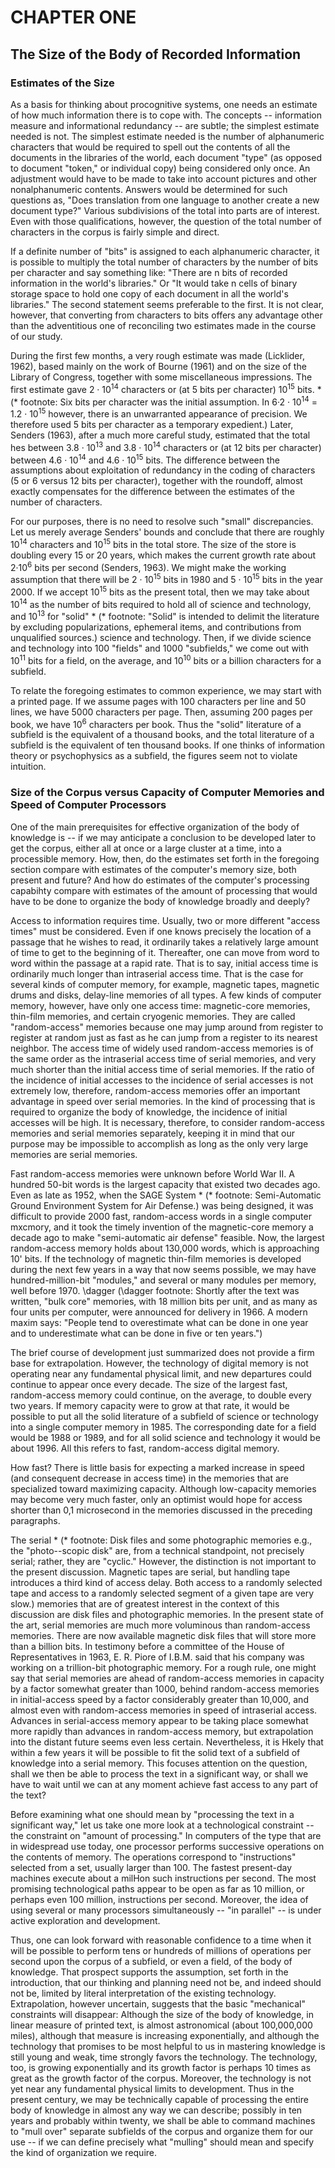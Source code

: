 # CHAPTER ONE

## The Size of the Body of Recorded Information

### Estimates of the Size

As a basis for thinking about procognitive systems, one needs an estimate of how much information there is to cope with. The concepts -- information measure and informational redundancy -- are subtle; the simplest estimate needed is not. The simplest estimate needed is the number of alphanumeric characters that would be required to spell out the contents of all the documents in the libraries of the world, each document "type" (as opposed to document "token," or individual copy) being considered only once. An adjustment would have to be made to take into account pictures and other nonalphanumeric contents. Answers would be determined for such questions as, "Does translation from one language to another create a new document type?" Various subdivisions of the total into parts are of interest. Even with those qualifications, however, the question of the total number of characters in the corpus is fairly simple and direct.

If a definite number of "bits" is assigned to each alphanumeric character, it is possible to multiply the total number of characters by the number of bits per character and say something like: "There are n bits of recorded information in the world's libraries." Or "It would take n cells of binary storage space to hold one copy of each document in all the world's libraries." The second statement seems preferable to the first. It is not clear, however, that converting from characters to bits offers any advantage other than the adventitious one of reconciling two estimates made in the course of our study.

During the first few months, a very rough estimate was made (Licklider, 1962), based mainly on the work of Bourne (1961) and on the size of the Library of Congress, together with some miscellaneous impressions. The first estimate gave 2 · 10<sup>14</sup> characters or (at 5 bits per character) 10<sup>15</sup> bits. \* (\* footnote: Six bits per character was the initial assumption. In 6·2 · 10<sup>14</sup> =  1.2 · 10<sup>15</sup> however, there is an unwarranted appearance of precision. We therefore used 5 bits per character as a temporary expedient.) Later, Senders (1963), after a much more careful study, estimated that the total hes between 3.8 · 10<sup>13</sup> and 3.8 · 10<sup>14</sup> characters or (at 12 bits per character) between 4.6 · 10<sup>14</sup> and 4.6 · 10<sup>15</sup> bits. The difference between the assumptions about exploitation of redundancy in the coding of characters (5 or 6 versus 12 bits per character), together with the roundoff, almost exactly compensates for the difference between the estimates of the number of characters.

For our purposes, there is no need to resolve such "small" discrepancies. Let us merely average Senders' bounds and conclude that there are roughly 10<sup>14</sup> characters and 10<sup>15</sup> bits in the total store. The size of the store is doubling every 15 or 20 years, which makes the current growth rate about 2·10<sup>6</sup> bits per second (Senders, 1963). We might make the working assumption that there will be 2 · 10<sup>15</sup> bits in 1980 and 5 · 10<sup>15</sup> bits in the year 2000.
If we accept 10<sup>15</sup> bits as the present total, then we may take about 10<sup>14</sup> as the number of bits required to hold all
of science and technology, and 10<sup>13</sup> for "solid" \* (\* footnote: "Solid" is intended to delimit the literature by excluding popularizations, ephemeral items, and contributions from unqualified sources.) science and technology. Then, if we divide science and technology into 100 "fields" and 1000 "subfields," we come out with 10<sup>11</sup> bits for a field, on the average, and 10<sup>10</sup> bits
or a billion characters for a subfield.

To relate the foregoing estimates to common experience, we may start with a printed page. If we assume pages with 100 characters per line and 50 lines, we have 5000 characters per page. Then, assuming 200 pages per book, we have 10<sup>6</sup> characters per book. Thus the "solid" literature of a subfield is the equivalent of a thousand books, and the total literature of a subfield is the equivalent of ten thousand books. If one thinks of information theory or psychophysics as a subfield, the figures seem not to violate intuition.

### Size of the Corpus versus Capacity of Computer Memories and Speed of Computer Processors

One of the main prerequisites for effective organization of the body of knowledge is -- if we may anticipate a conclusion to be developed later to get the corpus, either all at once or a large cluster at a time, into a processible memory. How, then, do the estimates set forth in the foregoing section compare with estimates of the computer's memory size, both present and future? And how do estimates of the computer's processing capabihty compare with estimates of the amount of processing that would have to be done to organize the body of knowledge broadly and deeply?

Access to information requires time. Usually, two or more different "access times" must be considered. Even if one knows precisely the location of a passage that he wishes to read, it ordinarily takes a relatively large amount of time to get to the beginning of it. Thereafter, one can move from word to word within the passage at a rapid rate. That is to say, initial access time is ordinarily much longer than intraserial access time. That is the case for several kinds of computer memory, for example, magnetic tapes, magnetic drums and disks, delay-line memories of all types. A few kinds of computer memory, however, have only one access time: magnetic-core memories, thin-film memories, and certain cryogenic memories. They are called "random-access" memories because one may jump around from register to register at random just as fast as he can jump from a register to its nearest neighbor. The access time of widely used random-access memories is of the same order as the intraserial access time of serial memories, and very much shorter than the initial access time of serial memories. If the ratio of the incidence of initial accesses to the incidence of serial accesses is not extremely low, therefore, random-access memories offer an important advantage in speed over serial memories. In the kind of processing that is required to organize the body of knowledge, the incidence of initial accesses will be high. It is necessary, therefore, to consider random-access memories and serial memories separately, keeping it in mind that our purpose may be impossible to accomplish as long as the only very large memories are serial memories.

Fast random-access memories were unknown before World War II. A hundred 50-bit words is the largest capacity that existed two decades ago. Even as late as 1952, when the SAGE System \* (\* footnote: Semi-Automatic Ground Environment System for Air Defense.) was being designed, it was difficult to provide 2000 fast, random-access words in a single computer mxcmory, and it took the timely invention of the magnetic-core memory a decade ago to make "semi-automatic air defense" feasible. Now, the largest random-access memory holds about 130,000 words, which is approaching 10' bits. If the technology of magnetic thin-film memories is developed during the next few years in a way that now seems possible, we may have hundred-million-bit "modules," and several or many modules per memory, well before 1970. \dagger (\dagger footnote: Shortly after the text was written, "bulk core" memories, with 18 million bits per unit, and as many as four units per computer, were announced for delivery in 1966. A modern maxim says: "People tend to overestimate what can be done in one year and to underestimate what can be done in five or ten years.")

The brief course of development just summarized does not provide a firm base for extrapolation. However, the technology of digital memory is not operating near any fundamental physical limit, and new departures could continue to appear once every decade. The size of the largest fast, random-access memory could continue, on the average, to double every two years. If memory capacity were to grow at that rate, it would be possible to put all the solid literature of a subfield of science or technology into a single computer memory in 1985. The corresponding date for a field would be 1988 or 1989, and for all solid science and technology it would be about 1996. All this refers to fast, random-access digital memory.

How fast? There is little basis for expecting a marked increase in speed (and consequent decrease in access time) in the memories that are specialized toward maximizing capacity. Although low-capacity memories may become very much faster, only an optimist would hope for access shorter than 0,1 microsecond in the memories discussed in the preceding paragraphs.

The serial \* (\* footnote: Disk files and some photographic memories e.g., the "photo--scopic disk" are, from a technical standpoint, not precisely serial; rather, they are "cyclic." However, the distinction is not important to the present discussion. Magnetic tapes are serial, but handling tape introduces a third kind of access delay. Both access to a randomly selected tape and access to a randomly selected segment of a given tape are very slow.) memories that are of greatest interest in the context of this discussion are disk files and photographic memories. In the present state of the art, serial memories are much more voluminous than random-access memories. There are now available magnetic disk files that will store more than a billion bits. In testimony before a committee of the House of Representatives in 1963, E. R. Piore of I.B.M. said that his company was working on a trillion-bit photographic memory. For a rough rule, one might say that serial memories are ahead of random-access memories in capacity by a factor somewhat greater than 1000, behind random-access memories in initial-access speed by a factor considerably greater
than 10,000, and almost even with random-access memories in speed of intraserial access. Advances in serial-access memory appear to be taking place somewhat more rapidly than advances in random-access memory, but extrapolation into the distant future seems even less certain. Nevertheless, it is Hkely that within a few years it will be possible to fit the solid text of a subfield of knowledge into a serial memory. This focuses attention on the question, shall we then be able to process the text in a significant way, or shall we have to wait until we can at any moment achieve fast access to any part of the text?

Before examining what one should mean by "processing the text in a significant way," let us take one more look at a technological constraint -- the constraint on "amount of processing." In computers of the type that are in widespread use today, one processor performs successive operations on the contents of memory. The operations correspond to "instructions" selected from a set, usually larger than 100. The fastest present-day machines execute about a milHon such instructions per second. The most promising technological paths appear to be open as far as 10 million, or perhaps even 100 million, instructions per second. Moreover, the idea of using several or many processors simultaneously -- "in parallel" -- is under active exploration and development.

Thus, one can look forward with reasonable confidence to a time when it will be possible to perform tens or hundreds of millions of operations per second upon the corpus of a subfield, or even a field, of the body of knowledge. That prospect supports the assumption, set forth in the introduction, that our thinking and planning need not be, and indeed should not be, limited by literal interpretation of the existing technology. Extrapolation, however uncertain, suggests that the basic "mechanical" constraints will disappear: Although the size of the body of knowledge, in linear measure of printed text, is almost astronomical (about 100,000,000 miles), although that measure is increasing exponentially, and although the technology that promises to be most helpful to us in mastering knowledge is still young and weak, time strongly favors the technology. The technology, too, is growing exponentially and its growth factor is perhaps 10 times as great as the growth factor of the corpus. Moreover, the technology is not yet near any fundamental physical limits to development. Thus in the present century, we may be technically capable of processing the entire body of knowledge in almost any way we can describe; possibly in ten years and probably within twenty, we shall be able to command machines to "mull over" separate subfields of the corpus and organize them for our use -- if we can define precisely what "mulling" should mean and specify the kind of organization we require.
